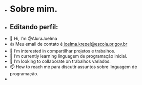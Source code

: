 - # Sobre mim.
- ## Editando perfil:
- 👋 Hi, I’m @AluraJoelma
- :+1: Meu email de contato é joelma.krepel@escola.pr.gov.br
- 👀 I’m interested in  compartilhar projetos e  trabalhos.
- 🌱 I’m currently learning  linguagem de programação inicial.
- 💞️ I’m looking to collaborate on  trabalhos variados.
- 📫 How to reach me  para discutir assuntos sobre  linguagem de programação.
- 

<!---
AluraJoelma/AluraJoelma is a ✨ special ✨ repository because its `README.md` (this file) appears on your GitHub profile.
You can click the Preview link to take a look at your changes.
--->
